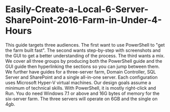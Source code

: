 # Easily-Create-a-Local-6-Server-SharePoint-2016-Farm-in-Under-4-Hours

This guide targets three audiences. The first want to use PowerShell to "get the farm built fast". The second wants step-by-step with screenshots and the GUI to get a better understanding of the process. The third wants a mix. We cover all three groups by producing both the PowerShell guide and the GUI guide then hyperlinking the sections so you can jump between them. 
We further have guides for a three-server farm, Domain Controller, SQL Server and SharePoint and a single all-in-one server. Each configuration uses Microsoft Hyper-V virtual machines. 
Our design goals assume a minimum of technical skills. With PowerShell, it is mostly right-click and Run. 
You do need Windows 7.1 or above and 16G bytes of memory for the six-server farm. The three servers will operate on 6GB and the single on 4gb.
